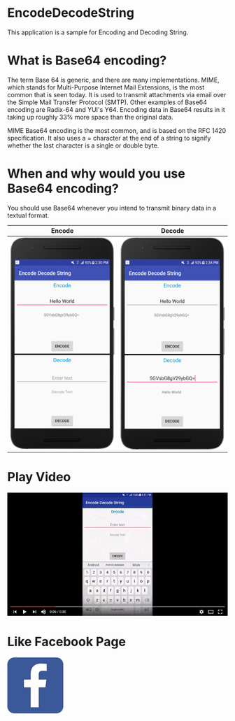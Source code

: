# EncodeDecodeString
This application is a sample for Encoding and Decoding String.

# What is Base64 encoding?
The term Base 64 is generic, and there are many implementations. MIME, which stands for Multi-Purpose Internet Mail Extensions, is the most common that is seen today. It is used to transmit attachments via email over the Simple Mail Transfer Protocol (SMTP). Other examples of Base64 encoding are Radix-64 and YUI's Y64. Encoding data in Base64 results in it taking up roughly 33% more space than the original data.

MIME Base64 encoding is the most common, and is based on the RFC 1420 specification. It also uses a = character at the end of a string to signify whether the last character is a single or double byte.

# When and why would you use Base64 encoding?
You should use Base64 whenever you intend to transmit binary data in a textual format.

Encode                                        |  Decode |
:--------------------------------------------------------:|:------------------------------------:
![](https://github.com/AndroidCodility/EncodeDecodeString/blob/master/design/encode.png?raw=true)  |  ![](https://github.com/AndroidCodility/EncodeDecodeString/blob/master/design/decode.png?raw=true) 

# Play Video
[![](https://github.com/AndroidCodility/EncodeDecodeString/blob/master/design/encode_video.png?raw=true)](https://youtu.be/gh5rkOsmOUw "Click here to watch")

# Like Facebook Page
[![](https://github.com/AndroidCodility/Barchart-Graph/blob/master/design/fb.png?raw=true)](https://www.facebook.com/androidcodility/ "Click here")
